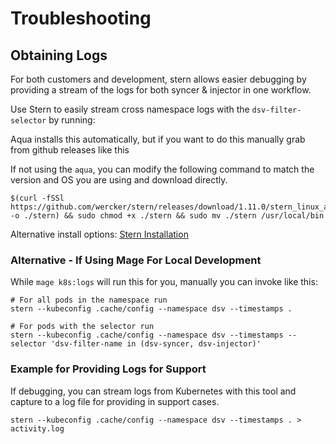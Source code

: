 # Troubleshooting

## Obtaining Logs

For both customers and development, stern allows easier debugging by providing a stream of the logs for both syncer & injector in one workflow.

Use Stern to easily stream cross namespace logs with the `dsv-filter-selector` by running:

Aqua installs this automatically, but if you want to do this manually grab from github releases like this

If not using the `aqua`, you can modify the following command to match the version and OS you are using and download directly.

```shell
$(curl -fSSl https://github.com/wercker/stern/releases/download/1.11.0/stern_linux_amd64 -o ./stern) && sudo chmod +x ./stern && sudo mv ./stern /usr/local/bin
```

Alternative install options: [Stern Installation](https://github.com/stern/stern#installation)

### Alternative - If Using Mage For Local Development

While `mage k8s:logs` will run this for you, manually you can invoke like this:

```shell
# For all pods in the namespace run
stern --kubeconfig .cache/config --namespace dsv --timestamps .

# For pods with the selector run
stern --kubeconfig .cache/config --namespace dsv --timestamps --selector 'dsv-filter-name in (dsv-syncer, dsv-injector)'
```

### Example for Providing Logs for Support

If debugging, you can stream logs from Kubernetes with this tool and capture to a log file for providing in support cases.

```shell
stern --kubeconfig .cache/config --namespace dsv --timestamps . > activity.log
```
